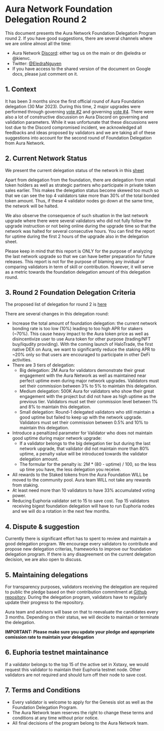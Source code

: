 # Aura Network Foundation Delegation Round 2

This document presents the Aura Network Foundation Delegation Program round 2. If you have good suggestions, there are several channels where we are online almost all the time:

- Aura Network [Discord](https://docs.aura.network/validator/running-a-fullnode): either tag us on the main or dm @eledra or @kienvc.
- Twitter: [@EledraNguyen](https://twitter.com/EledraNguyen)
- If you have access to the shared version of the document on Google docs, please just comment on it.

## 1. Context

It has been 3 months since the first official round of Aura Foundation delegation (30 Mar 2023). During this time, 2 major upgrades were performed through governing [vote #2](https://aurascan.io/votings/2) and governing [vote #4](https://aurascan.io/votings/4). There were also a lot of constructive discussion on Aura Discord on governing and validation parameters. While it was unfortunate that these discussions were lost due to the Discord compromised incident, we acknowledged all feedbacks and ideas proposed by validators and we are taking all of these suggestions into account for the second round of Foundation Delegation from Aura Network.

## 2. Current Network Status

We present the current delegation status of the network in this [sheet](https://docs.google.com/spreadsheets/d/1oCaf5vKvFV-AzoFyVxHCsJWRTmdqHiU-Cl38zgnesHE/edit?usp=sharing)

Apart from delegation from the foundation, there are delegation from retail token holders as well as strategic partners who participate in private token sales earlier. This makes the delegation status become skewed too much so that we can see the top 4 validators take more than 30% of the total bonded token amount. Thus, if these 4 validator nodes go down at the same time, the network will be halted.

We also observe the consequence of such situation in the last network upgrade where there were several validators who did not fully follow the upgrade instruction or not being online during the upgrade time so that the network was halted for several consecutive hours. You can find the report for uptime during the first 2 hours of the upgrade also in the delegation sheet.

Please keep in mind that this report is ONLY for the purpose of analyzing the last network upgrade so that we can have better preparation for future releases. This report is not for the purpose of blaming any invidual or comparing validators in term of skill or contribution. However, it will serve as a metric towards the foundation delegation amount of this delegation round.

## 3. Round 2 Foundation Delegation Criteria

The proposed list of delegation for round 2 is [here](<[sheet](https://docs.google.com/spreadsheets/d/1oCaf5vKvFV-AzoFyVxHCsJWRTmdqHiU-Cl38zgnesHE/edit?usp=sharing)>)

There are several changes in this delegation round:

- Increase the total amount of foundation delegation: the current network bonding rate is too low (10%) leading to too high APR for stakers (~70%). This cause heavy impact to the Aura token price as well as disincentivize user to use Aura token for other purpose (trading/NFT buy/liqudity providing). With the coming launch of HaloTrade, the first native DEX on Aura, we want to significantly reduce the staking APR to ~20% only so that users are encouraged to participate in other DeFi activities.
- There are 3 tiers of delegation:
  - Big delegation: 2M Aura for validators demonstrate their great engagement with the Aura Network as well as maintained near perfect uptime even during major network upgrades. Validators must set their commission between 3% to 5% to maintain this delegation.
  - Medium delegation: 500K Aura for validators who show their great engagement with the project but did not have as high uptime as the previous tier. Validators must set their commission level between 1% and 8% to maintain this delegation.
  - Small delegation: Round-1 delegated validators who still maintain a good uptime but failed to keep up with the network upgrade. Validators must set their commission between 0.5% and 10% to maintain this delegation.
- Introduce a penaltized parameter for Validator who does not maintain good uptime during major network upgrade:
  - If a validator belongs to the big delegation tier but during the last network upgrade, that validator did not maintain more than 80% uptime, a penalty value will be introduced towards the validator delegation amount.
  - The formular for the penalty is: 2M \* (80 - uptime) / 100, so the less up time you have, the less delegation you receive.
- All rewards to the Staked tokens from the Aura Foundation WILL be moved to the community pool. Aura team WILL not take any rewards from staking.
- At least need more than 10 validators to have 33% accumulated voting power.
- Reducing Euphoria validator set to 15 to save cost. Top 15 validators receiving bigest foundation delegation will have to run Euphoria nodes and we will do a rotation in the next few months.

## 4. Dispute & suggestion

Currently there is significant effort has to spent to review and maintain a good delegation program. We encourage every validators to contribute and propose new delegation criterias, frameworks to improve our foundation delegation program. If there is any disagreement on the current delegation decision, we are also open to discuss.

## 5. Maintaining delegations

For transparency purposes, validators receiving the delegation are required to public the pledge based on their contribution commitment at [Github repository](https://github.com/aura-nw/mainnet-artifacts/tree/main/Foundation-delegation-program). During the delegation program, validators have to regularly update their progress to the repository.

Aura team and advisors will base on that to reevaluate the candidates every 3 months. Depending on their status, we will decide to maintain or terminate the delegation.

**IMPORTANT: Please make sure you update your pledge and appropriate comission rate to maintain your delegation**

## 6. Euphoria testnet maintainance

If a validator belongs to the top 15 of the active set in Xstaxy, we would request this validator to maintain their Euphoria testnet node. Other validators are not required and should turn off their node to save cost.

## 7. Terms and Conditions

- Every validator is welcome to apply for the Genesis slot as well as the Foundation Delegation Program.
- The Aura Network team reserves the right to change these terms and conditions at any time without prior notice.
- All final decisions of the program belong to the Aura Network team.
